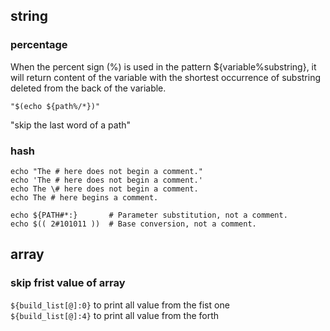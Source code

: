 

## string

### percentage
When the percent sign (%) is used in the pattern ${variable%substring}, it will return content of the variable with the shortest occurrence of substring deleted from the back of the variable.

```"$(echo ${path%/*})"```

"skip the last word of a path"



### hash
```
echo "The # here does not begin a comment."
echo 'The # here does not begin a comment.'
echo The \# here does not begin a comment.
echo The # here begins a comment.

echo ${PATH#*:}       # Parameter substitution, not a comment.
echo $(( 2#101011 ))  # Base conversion, not a comment.
```




## array

### skip frist value of array

```${build_list[@]:0}``` to print all value from the fist one <br/>
```${build_list[@]:4}``` to print all value from the forth



